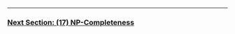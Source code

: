 
---

### [Next Section: (17) NP-Completeness](https://github.com/MarkShinozaki/CPTS223-AdvancedDataStructuresInCpp/tree/Lecture-Slides/(17)%20NP-Completeness)
